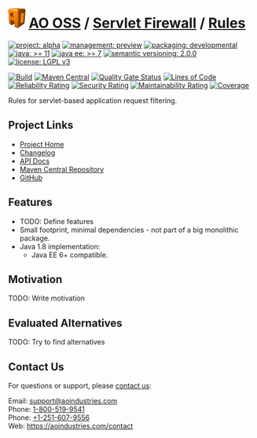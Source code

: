 # [<img src="ao-logo.png" alt="AO Logo" width="35" height="40">](https://github.com/aoindustries) [AO OSS](https://github.com/aoindustries/ao-oss) / [Servlet Firewall](https://github.com/aoindustries/ao-servlet-firewall) / [Rules](https://github.com/aoindustries/ao-servlet-firewall-rules)

[![project: alpha](https://oss.aoapps.com/ao-badges/project-alpha.svg)](https://aoindustries.com/life-cycle#project-alpha)
[![management: preview](https://oss.aoapps.com/ao-badges/management-preview.svg)](https://aoindustries.com/life-cycle#management-preview)
[![packaging: developmental](https://oss.aoapps.com/ao-badges/packaging-developmental.svg)](https://aoindustries.com/life-cycle#packaging-developmental)  
[![java: &gt;= 11](https://oss.aoapps.com/ao-badges/java-11.svg)](https://docs.oracle.com/en/java/javase/11/docs/api/)
[![java ee: &gt;= 7](https://oss.aoapps.com/ao-badges/javaee-7.svg)](https://docs.oracle.com/javaee/7/api/)
[![semantic versioning: 2.0.0](https://oss.aoapps.com/ao-badges/semver-2.0.0.svg)](http://semver.org/spec/v2.0.0.html)
[![license: LGPL v3](https://oss.aoapps.com/ao-badges/license-lgpl-3.0.svg)](https://www.gnu.org/licenses/lgpl-3.0)

[![Build](https://github.com/aoindustries/ao-servlet-firewall-rules/workflows/Build/badge.svg?branch=master)](https://github.com/aoindustries/ao-servlet-firewall-rules/actions?query=workflow%3ABuild)
[![Maven Central](https://maven-badges.herokuapp.com/maven-central/com.aoapps/ao-servlet-firewall-rules/badge.svg)](https://maven-badges.herokuapp.com/maven-central/com.aoapps/ao-servlet-firewall-rules)
[![Quality Gate Status](https://sonarcloud.io/api/project_badges/measure?branch=master&project=com.aoapps%3Aao-servlet-firewall-rules&metric=alert_status)](https://sonarcloud.io/dashboard?branch=master&id=com.aoapps%3Aao-servlet-firewall-rules)
[![Lines of Code](https://sonarcloud.io/api/project_badges/measure?branch=master&project=com.aoapps%3Aao-servlet-firewall-rules&metric=ncloc)](https://sonarcloud.io/component_measures?branch=master&id=com.aoapps%3Aao-servlet-firewall-rules&metric=ncloc)  
[![Reliability Rating](https://sonarcloud.io/api/project_badges/measure?branch=master&project=com.aoapps%3Aao-servlet-firewall-rules&metric=reliability_rating)](https://sonarcloud.io/component_measures?branch=master&id=com.aoapps%3Aao-servlet-firewall-rules&metric=Reliability)
[![Security Rating](https://sonarcloud.io/api/project_badges/measure?branch=master&project=com.aoapps%3Aao-servlet-firewall-rules&metric=security_rating)](https://sonarcloud.io/component_measures?branch=master&id=com.aoapps%3Aao-servlet-firewall-rules&metric=Security)
[![Maintainability Rating](https://sonarcloud.io/api/project_badges/measure?branch=master&project=com.aoapps%3Aao-servlet-firewall-rules&metric=sqale_rating)](https://sonarcloud.io/component_measures?branch=master&id=com.aoapps%3Aao-servlet-firewall-rules&metric=Maintainability)
[![Coverage](https://sonarcloud.io/api/project_badges/measure?branch=master&project=com.aoapps%3Aao-servlet-firewall-rules&metric=coverage)](https://sonarcloud.io/component_measures?branch=master&id=com.aoapps%3Aao-servlet-firewall-rules&metric=Coverage)

Rules for servlet-based application request filtering.

## Project Links
* [Project Home](https://oss.aoapps.com/servlet-firewall/rules/)
* [Changelog](https://oss.aoapps.com/servlet-firewall/rules/changelog)
* [API Docs](https://oss.aoapps.com/servlet-firewall/rules/apidocs/)
* [Maven Central Repository](https://search.maven.org/artifact/com.aoapps/ao-servlet-firewall-rules)
* [GitHub](https://github.com/aoindustries/ao-servlet-firewall-rules)

## Features
* TODO: Define features
* Small footprint, minimal dependencies - not part of a big monolithic package.
* Java 1.8 implementation:
    * Java EE 6+ compatible.

## Motivation
TODO: Write motivation

## Evaluated Alternatives
TODO: Try to find alternatives

## Contact Us
For questions or support, please [contact us](https://aoindustries.com/contact):

Email: [support@aoindustries.com](mailto:support@aoindustries.com)  
Phone: [1-800-519-9541](tel:1-800-519-9541)  
Phone: [+1-251-607-9556](tel:+1-251-607-9556)  
Web: https://aoindustries.com/contact
